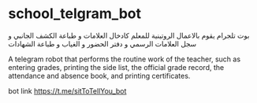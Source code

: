 # school_telgram_bot

بوت تلجرام يقوم بالاعمال الروتينية للمعلم كادخال العلامات و طباعة الكشف الجانبي و سجل العلامات الرسمي و دفتر الحضور و الغياب و طباعة الشهادات


A telegram robot that performs the routine work of the teacher, such as entering grades, printing the side list, the official grade record, the attendance and absence book, and printing certificates.


bot link 
https://t.me/sitToTellYou_bot

